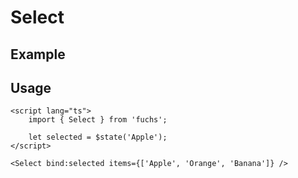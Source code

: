 <script lang="ts">
	import SelectExample from './Example.svelte';
</script>

# Select

## Example

<SelectExample />

## Usage

```svelte
<script lang="ts">
	import { Select } from 'fuchs';

	let selected = $state('Apple');
</script>

<Select bind:selected items={['Apple', 'Orange', 'Banana']} />
```
